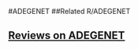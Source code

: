 #ADEGENET
##Related
R/ADEGENET


## [Reviews on ADEGENET](https://github.com/gaow/genetic-analysis-software/issues/5)